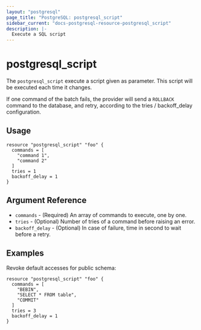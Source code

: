 ```yaml
---
layout: "postgresql"
page_title: "PostgreSQL: postgresql_script"
sidebar_current: "docs-postgresql-resource-postgresql_script"
description: |-
  Execute a SQL script
---
```


# postgresql\_script

The ``postgresql_script`` execute a script given as parameter. This script will be executed each time it changes.

If one command of the batch fails, the provider will send a `ROLLBACK` command to the database, and retry, according to the tries / backoff_delay configuration.

## Usage

```hcl
resource "postgresql_script" "foo" {
  commands = [
    "command 1",
    "command 2"
  ]
  tries = 1
  backoff_delay = 1
}
```

## Argument Reference

* `commands` - (Required) An array of commands to execute, one by one.
* `tries` - (Optional) Number of tries of a command before raising an error.
* `backoff_delay` - (Optional) In case of failure, time in second to wait before a retry.

## Examples

Revoke default accesses for public schema:

```hcl
resource "postgresql_script" "foo" {
  commands = [
    "BEBIN",
    "SELECT * FROM table",
    "COMMIT"
  ]
  tries = 3
  backoff_delay = 1
}
```
